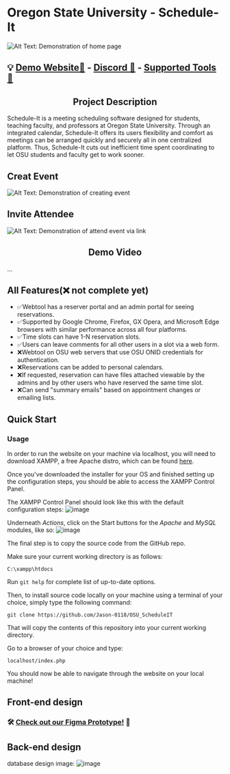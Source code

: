 # Oregon State University - Schedule-It
![Alt Text: Demonstration of home page](https://github.com/Jason-0118/OSU_ScheduleIT/assets/91388713/b174b018-0bd5-4043-8f15-b5d7b919eb72
)


## 💡 [Demo Website📃](https://osu-scheduleit.000webhostapp.com/OSU_ScheduleIT/index.php) - [Discord 💬](https://discord.gg/BwgpFa3Mj5) - [Supported Tools 🧰](https://it.engineering.oregonstate.edu/supported-tools-platforms-web-development)

<h2 align="center"> Project Description </h2>
Schedule-It is a meeting scheduling software designed for students, teaching faculty, and professors at Oregon State University. Through an integrated calendar, Schedule-It offers its users flexibility and comfort as meetings can be arranged quickly and securely all in one centralized platform. Thus, Schedule-It cuts out inefficient time spent coordinating to let OSU students and faculty get to work sooner.

## Creat Event
![Alt Text: Demonstration of creating event](https://im3.ezgif.com/tmp/ezgif-3-8e2d48dabb.gif)

## Invite Attendee
![Alt Text: Demonstration of attend event via link](https://im3.ezgif.com/tmp/ezgif-3-9b2ecc138f.gif)

<h2 align="center"> Demo Video </h2>
...

## All Features(❌ not complete yet)
- ✅Webtool has a reserver portal and an admin portal for seeing reservations.
- ✅Supported by Google Chrome, Firefox, GX Opera, and Microsoft Edge browsers with similar performance across all four platforms.
- ✅Time slots can have 1-N reservation slots.
- ✅Users can leave comments for all other users in a slot via a web form.
- ❌Webtool on OSU web servers that use OSU ONID credentials for authentication.
- ❌Reservations can be added to personal calendars.
- ❌If requested, reservation can have files attached viewable by the admins and by other users who have reserved the same time slot.
- ❌Can send "summary emails" based on appointment changes or emailing lists.

## Quick Start
### Usage

In order to run the website on your machine via localhost, you will need to download XAMPP, a free Apache distro, which can be found [here](https://www.apachefriends.org/download.html).

Once you've downloaded the installer for your OS and finished setting up the configuration steps, you should be able to access the XAMPP Control Panel.

The XAMPP Control Panel should look like this with the default configuration steps:
![image](https://github.com/Jason-0118/OSU_ScheduleIT/assets/91577254/a6b8a7b0-5b9f-4e91-b951-c2afad13afb3)

Underneath *Actions*, click on the Start buttons for the *Apache* and *MySQL* modules, like so:
![image](https://github.com/Jason-0118/OSU_ScheduleIT/assets/91577254/0b16189d-6adb-4295-bfd9-a861d5d32270)

The final step is to copy the source code from the GitHub repo. 

Make sure your current working directory is as follows:
```
C:\xampp\htdocs
   ```
Run `git help` for complete list of up-to-date options.

Then, to install source code locally on your machine using a terminal of your choice, simply type the following command:
```
git clone https://github.com/Jason-0118/OSU_ScheduleIT
   ```
That will copy the contents of this repository into your current working directory. 

Go to a browser of your choice and type:
```
localhost/index.php
   ```
You should now be able to navigate through the website on your local machine!

## Front-end design
### 🛠️ [Check out our Figma Prototype!](https://www.figma.com/proto/k0BjEiY1yajNZD2sNG31jT/ScheduleIt?node-id=9-39&scaling=min-zoom&page-id=0%3A1&starting-point-node-id=9%3A39) 🤖

## Back-end design
database design image:
![image](https://github.com/Jason-0118/OSU_ScheduleIT/assets/91577254/56604878-da60-4006-89e0-96dac0da7c96)


